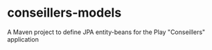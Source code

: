 # conseillers-models
A Maven project to define JPA entity-beans for the Play "Conseillers" application
